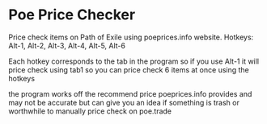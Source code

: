 # Poe Price Checker

Price check items on Path of Exile using poeprices.info website.
Hotkeys: Alt-1, Alt-2, Alt-3, Alt-4, Alt-5, Alt-6

Each hotkey corresponds to the tab in the program so if you use Alt-1 it will price check using tab1 so you can price check 6 items at once using the hotkeys

the program works off the recommend price poeprices.info provides and may not be accurate but can give you an idea if something is trash or worthwhile to manually price check on poe.trade
